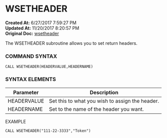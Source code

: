 # WSETHEADER

**Created At:** 6/27/2017 7:59:27 PM  
**Updated At:** 11/20/2017 8:20:57 PM  
**Original Doc:** [wsetheader](https://docs.zumasys.com/36566-mv-connect-api/wsetheader)  


The WSETHEADER subroutine allows you to set return headers.

### **COMMAND SYNTAX**

```
CALL WSETHEADER(HEADERVALUE,HEADERNAME)
```

### **SYNTAX ELEMENTS**


| Parameter | Description |
| --- | --- |
| HEADERVALUE | Set this to what you wish to assign the header. |
| HEADERNAME | Set to the name of the header you want. |


EXAMPLE

```
CALL WSETHEADER("111-22-3333","Token")
```
